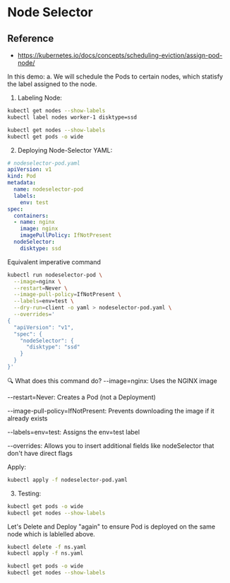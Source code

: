 # Node Selector

## Reference

* https://kubernetes.io/docs/concepts/scheduling-eviction/assign-pod-node/

In this demo:
a. We will schedule the Pods to certain nodes, which statisfy the label assigned to the node.

1. Labeling Node:

```bash
kubectl get nodes --show-labels
kubectl label nodes worker-1 disktype=ssd
```

```bash
kubectl get nodes --show-labels
kubectl get pods -o wide
```

2. Deploying Node-Selector YAML:

```yaml
# nodeselector-pod.yaml
apiVersion: v1
kind: Pod
metadata:
  name: nodeselector-pod
  labels:
    env: test
spec:
  containers:
  - name: nginx
    image: nginx
    imagePullPolicy: IfNotPresent
  nodeSelector:
    disktype: ssd
```


Equivalent imperative command

```bash
kubectl run nodeselector-pod \
  --image=nginx \
  --restart=Never \
  --image-pull-policy=IfNotPresent \
  --labels=env=test \
  --dry-run=client -o yaml > nodeselector-pod.yaml \
  --overrides='
{
  "apiVersion": "v1",
  "spec": {
    "nodeSelector": {
      "disktype": "ssd"
    }
  }
}'
```

🔍 What does this command do?
--image=nginx: Uses the NGINX image

--restart=Never: Creates a Pod (not a Deployment)

--image-pull-policy=IfNotPresent: Prevents downloading the image if it already exists

--labels=env=test: Assigns the env=test label

--overrides: Allows you to insert additional fields like nodeSelector that don't have direct flags

Apply:

```bash
kubectl apply -f nodeselector-pod.yaml
```

3. Testing:

```bash
kubectl get pods -o wide
kubectl get nodes --show-labels
```

Let's Delete and Deploy "again" to ensure Pod is deployed on the same node which is lablelled above.

```bash
kubectl delete -f ns.yaml
kubectl apply -f ns.yaml

kubectl get pods -o wide
kubectl get nodes --show-labels
```
